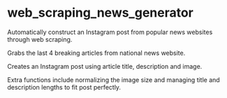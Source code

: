 # web_scraping_news_generator
Automatically construct an Instagram post from popular news websites through web scraping.

Grabs the last 4 breaking articles from national news website.

Creates an Instagram post using article title, description and image.

Extra functions include normalizing the image size and managing title and description lengths to fit post perfectly.
